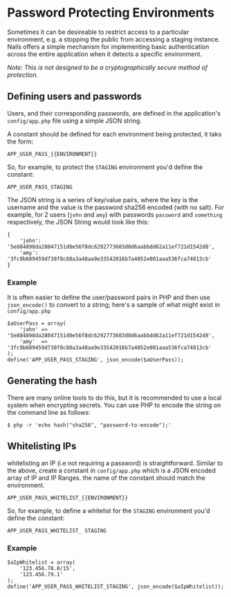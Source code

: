 # Password Protecting Environments

Sometimes it can be desireable to restrict access to a particular environment, e.g. a stopping the public from accessing a staging instance. Nails offers a simple mechanism for implementing basic authentication across the entire application when it detects a specific environment.

*Note: This is not designed to be a cryptographically secure method of protection.*


## Defining users and passwords

Users, and their corresponding passwords, are defined in the application's `config/app.php` file using a simple JSON string.

A constant should be defined for each environment being protected, it taks the form:

    APP_USER_PASS_{{ENVIRONMENT}}

So, for example, to protect the `STAGING` environment you'd define the constant:

    APP_USER_PASS_STAGING

The JSON string is a series of key/value pairs, where the key is the username and the value is the password sha256 encoded (with no salt). For example, for 2 users (`john` and `amy`) with passwords `password` and `something` respectively, the JSON String would look like this:

    {
        'john': '5e884898da28047151d0e56f8dc6292773603d0d6aabbdd62a11ef721d1542d8',
        'amy': '3fc9b689459d738f8c88a3a48aa9e33542016b7a4052e001aaa536fca74813cb'
    }


### Example

It is often easier to define the user/password pairs in PHP and then use `json_encode()` to convert to a string; here's a sample of what might exist in `config/app.php`

    $aUserPass = array(
        'john' => '5e884898da28047151d0e56f8dc6292773603d0d6aabbdd62a11ef721d1542d8',
        'amy'  => '3fc9b689459d738f8c88a3a48aa9e33542016b7a4052e001aaa536fca74813cb'
    );
    define('APP_USER_PASS_STAGING', json_encode($aUserPass));


## Generating the hash

There are many online tools to do this, but it is recommended to use a local system when encrypting secrets. You can use PHP to encode the string on the command line as follows:

    $ php -r 'echo hash("sha256", "password-to-encode");'


## Whitelisting IPs

whitelisting an IP (i.e not requiring a password) is straightforward. Similar to the above, create a constant in `config/app.php` which is a JSON encoded array of IP and IP Ranges. the name of the constant should match the environment.

    APP_USER_PASS_WHITELIST_{{ENVIRONMENT}}

So, for example, to define a whitelist for the `STAGING` environment you'd define the constant:

    APP_USER_PASS_WHITELIST_ STAGING

### Example

    $aIpWhitelist = array(
        '123.456.78.0/15',
        '123.456.79.1'
    );
    define('APP_USER_PASS_WHITELIST_STAGING', json_encode($aIpWhitelist));
